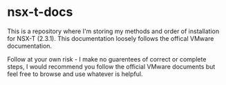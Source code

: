 # nsx-t-docs

This is a repository where I'm storing my methods and order of installation for NSX-T (2.3.1).  This documentation loosely follows the offical VMware documentation.

Follow at your own risk - I make no guarentees of correct or complete steps,  I would recommend you follow the official VMware documents but feel free to browse and use whatever is helpful.
